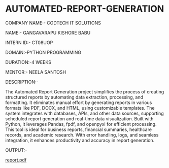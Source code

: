 # AUTOMATED-REPORT-GENERATION

COMPANY NAME:- CODTECH IT SOLUTIONS

NAME:- GANGAVARAPU KISHORE BABU

INTERN ID:- CT08UOP

DOMAIN:-PYTHON PROGRAMMING

DURATION:-4 WEEKS

MENTOR:- NEELA SANTOSH


DESCRIPTION:-

The Automated Report Generation project simplifies the process of creating structured reports by automating data extraction, processing, and formatting. It eliminates manual effort by generating reports in various formats like PDF, DOCX, and HTML, using customizable templates. The system integrates with databases, APIs, and other data sources, supporting scheduled report generation and real-time data visualization. Built with Python, it leverages Pandas, fpdf, and openpyxl for efficient processing. This tool is ideal for business reports, financial summaries, healthcare records, and academic research. With error handling, logs, and seamless integration, it enhances productivity and accuracy in report generation.

OUTPUT:-

[report.pdf](https://github.com/user-attachments/files/19110006/report.pdf)


